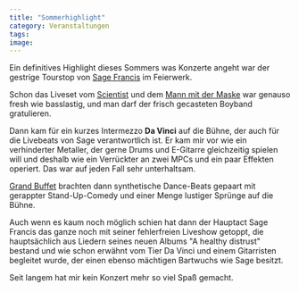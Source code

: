 ```yaml
---
title: "Sommerhighlight"
category: Veranstaltungen
tags: 
image: 
---
```


Ein definitives Highlight dieses Sommers was Konzerte angeht war der gestrige Tourstop von [Sage Francis](http://www.sagefrancis.net) im Feierwerk.  

  

Schon das Liveset vom [Scientist](http://www.djscientist.com) und dem [Mann mit der Maske](http://www.88komaflash.de) war genauso fresh wie basslastig, und man darf der frisch gecasteten Boyband gratulieren.  

  

Dann kam für ein kurzes Intermezzo **Da Vinci** auf die Bühne, der auch für die Livebeats von Sage verantwortlich ist. Er kam mir vor wie ein verhinderter Metaller, der gerne Drums und E-Gitarre gleichzeitig spielen will und deshalb wie ein Verrückter an zwei MPCs und ein paar Effekten operiert. Das war auf jeden Fall sehr unterhaltsam.  

  

[Grand Buffet](http://www.grandbuffet.com) brachten dann synthetische Dance-Beats gepaart mit gerappter Stand-Up-Comedy und einer Menge lustiger Sprünge auf die Bühne.  

  

Auch wenn es kaum noch möglich schien hat dann der Hauptact Sage Francis das ganze noch mit seiner fehlerfreien Liveshow getoppt, die hauptsächlich aus Liedern seines neuen Albums "A healthy distrust" bestand und wie schon erwähnt vom Tier Da Vinci und einem Gitarristen begleitet wurde, der einen ebenso mächtigen Bartwuchs wie Sage besitzt.  

  

Seit langem hat mir kein Konzert mehr so viel Spaß gemacht.
